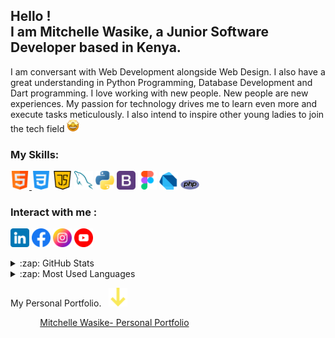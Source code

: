 ## Hello ! <br>I am Mitchelle Wasike, a Junior Software Developer based in Kenya. 
I am conversant with Web Development alongside Web Design. I also have a great understanding in  Python Programming, Database Development and Dart programming. I love working with new people. New people are new experiences. My passion for technology drives me to learn even more and execute tasks meticulously. I also intend to inspire other young ladies to join the tech field <img src="image/staremoji.png" width="20px">

### My Skills:
<a href="https://html.com/"><img src="image/html.png" width="30px"> <a href="https://www.google.com/search?sxsrf=ALiCzsaiuJpbfF5lmHvy_SVzdo55B8feug:1659623830041&q=CSS&stick=H4sIAAAAAAAAAONQFuLQz9U3ME43MlDiBLEMTUuyMk4xwkVPMWIImxlkl51i5AIxzYuTstOSoOKmVYbxUGZWemE6THVamimUaVRgaf6LUS4oNSexJDVFoSRfwSPE10chMS9FwSuxLDE4uSizoGQXC9xuKBOkbRErs3Nw8AQ2xltskgymH1uZ3MuOKsiFX-0PkT3xegl_qR4ra5QMAE155ILOAAAA&sa=X&ved=2ahUKEwiRp-bGtK35AhXBi_0HHYsQBuoQ-BZ6BAgDEA0&lei=h93rYqHtNvfg7_UPyZ-VCA"><img src="image/css-3.png" width="30px"></a>
<a href="https://www.javascript.com/"><img src="image/java-script.png" width="30px"></a>
<a href="https://www.mysql.com/"><img src="image/mysql.png" width="30px"></a>
<a href="https://www.python.org/"><img src="image/python.png" width="30px"></a>
<a href="https://getbootstrap.com/"><img src="image/bootstrap.png" width="30px"></a>
<a href="http://www.figma.com/"><img src="image/figma.png" width="30px"></a>
<a href="https://dart.dev/"><img src="image/dart.png" width="30px"></a>
<a href="https://www.php.net/"><img src="image/php.png" width="30px"></a>


### Interact with me :

<a href="https://www.linkedin.com/in/mitchelle-wasike-62b99123b/"><img src="image/linkedin1.png" width= "30px"></a>
<a href="https://www.facebook.com/waasike/"><img src="image/facebook1.png" width= "30px"></a>
<a href="https://www.instagram.com/waasike/"><img src="image/instagram1.png" width= "30px"></a>
<a href="https://www.youtube.com/@waasike/"><img src="image/youtube1.png" width= "30px"></a>


<details>
  <summary>:zap: GitHub Stats</summary>

  <img align="left" alt="Mitchelle's GitHub Stats" src="https://github-readme-stats.vercel.app/api?username=waasike&show_icons=true&hide_border=true" />

</details>
<details>
  <summary>:zap: Most Used Languages</summary>

<img align="left" alt="Mitchelle's GitHub Top Languages" src="https://github-readme-stats.vercel.app/api/top-langs/?username=waasike" />

</details>

<p align="left">
  My Personal Portfolio.  &nbsp;
  <img src="image/arrow1.png" width="30px" >
</p>

&nbsp; &nbsp; &nbsp;  &nbsp;  &nbsp;  &nbsp; [Mitchelle Wasike- Personal Portfolio](https://mitchellewasike-portfolio.netlify.app/)
